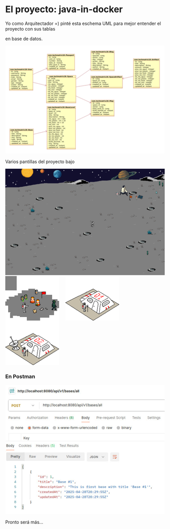 # El proyecto: java-in-docker

Yo como Arquitectador =) pinté esta eschema UML para mejor entender el proyecto con sus tablas

en base de datos. 

<img src="./src/main/resources/mystatic/eschemas/photo_2025-06-02_20-34-48.jpg" title="Eschema las tablas con relaciones" />

Varios pantillas del proyecto bajo

<a href="/makklays/java-in-docker/blob/main/src/main/resources/mystatic/images/fons/fon11.png">
    <img src="./src/main/resources/mystatic/images/fons/fon11.png" />
</a>

<img src="./src/main/resources/mystatic/images/bases/cero_level.png" style="float:left; margin-right:20px;" />
<img src="./src/main/resources/mystatic/images/bases/one_level.png" style="float:left; margin-right:20px;" />
<img src="./src/main/resources/mystatic/images/bases/two_level.png" />

### En Postman
<img src="./src/main/resources/mystatic/eschemas/photo_2025-04-28_22-05-56.jpg" />

Pronto será más... 

